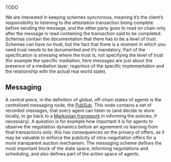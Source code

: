TODO

We are interested in keeping schemes syncronous, meaning it’s the client’s responsibility to listening to the attestation transaction being complete before sending the message, and the other party goes to read on chain only after the message is read containing the transaction said to be completed. Schemas contain the documentation that there has to be a level of trust. Schemas can have no trust, but the fact that there is a moment in which you need trust needs to be documented and it’s mandatory. Part of the specification is stressing where the trust is, not specifying the level of trust (for example the specific mediation, here messages are just about the presence of a mediation layer, regarless of the specific implementation and the relationship with the actual real world state).

## Messaging

A central piece, in the definition of global, off-chain states of agents is the centralized messaging node, the [PubSub](https://en.wikipedia.org/wiki/Publish%E2%80%93subscribe_pattern). This node contains a set of recorded messages, that every agent can listen to (and decide to store locally, to go back to a [Markovian framework](https://en.wikipedia.org/wiki/Markov_decision_process) in informing the policies, if necessary). A question is for example how important it is for agents to observe the negotiation dynamics before an agreement vs learning from final transactions only: this has consequences on the privacy of offers, as it may be valuable to enforce the publicity of intra-negotiation offers for a more transparent auction mechanism. The messaging scheme defines the most important block of the state space, informing negotiations and scheduling, and also defines part of the action space of agents.